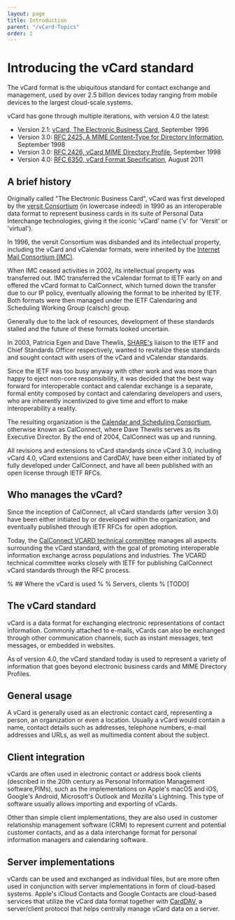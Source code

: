 ```yaml
---
layout: page
title: Introduction
parent: "/vCard-Topics"
order: 1
---
```


# Introducing the vCard standard

The vCard format is the ubiquitous standard for contact exchange and
management, used by over 2.5 billion devices today ranging from mobile
devices to the largest cloud-scale systems.

vCard has gone through multiple iterations, with version 4.0 the latest:

* Version 2.1: [vCard, The Electronic Business Card](https://www.imc.org/pdi/vcard-21.txt), September 1996
* Version 3.0: [RFC 2425, A MIME Content-Type for Directory Information](https://tools.ietf.org/html/rfc2425), September 1998
* Version 3.0: [RFC 2426, vCard MIME Directory Profile](https://tools.ietf.org/html/rfc2426), September 1998
* Version 4.0: [RFC 6350, vCard Format Specification](https://tools.ietf.org/html/rfc6350), August 2011


## A brief history

Originally called "The Electronic Business Card", vCard was first
developed by the [versit Consortium](https://en.wikipedia.org/wiki/Versit_Consortium)
(in lowercase indeed) in 1990 as an interoperable data format to
represent business cards in its suite of Personal Data Interchange
technologies, giving it the iconic 'vCard' name ('v' for 'Versit' or
'virtual').

In 1996, the versit Consortium was disbanded and its intellectual property,
including the vCard and vCalendar formats, were inherited by the
[Internet Mail Consortium (IMC)](https://en.wikipedia.org/wiki/Internet_Mail_Consortium).

When IMC ceased activities in 2002, its intellectual property was
transferred out. IMC transferred the vCalendar format to IETF early on
and offered the vCard format to CalConnect, which turned down the
transfer due to our IP policy, eventually allowing the format to be
inherited by IETF. Both formats were then managed under the IETF
Calendaring and Scheduling Working Group (calsch) group.

Generally due to the lack of resources, development of these standards
stalled and the future of these formats looked uncertain.

In 2003, Patricia Egen and Dave Thewlis,
[SHARE's](<https://en.wikipedia.org/wiki/SHARE_(computing)>)
liaison to the IETF and Chief Standards Officer respectively, wanted to
revitalize these standards and sought contact with users of the vCard
and vCalendar standards.

Since the IETF was too busy anyway with other work and was more than
happy to eject non-core responsibility, it was decided that the best way
forward for interoperable contact and calendar exchange is a separate,
formal entity composed by contact and calendaring developers and
users, who are inherently incentivized to give time and effort
to make interoperability a reality.

The resulting organization is the [Calendar and Scheduling
Consortium](https://www.calconnect.org/), otherwise known as CalConnect,
where Dave Thewlis serves as its Executive Director.
By the end of 2004, CalConnect was up and running.

All revisions and extensions to vCard standards since vCard 3.0, including
vCard 4.0, vCard extensions and CardDAV, have been either initiated by
of fully developed under CalConnect, and have all been published with an
open license through IETF RFCs.


## Who manages the vCard?

Since the inception of CalConnect, all vCard standards (after version
3.0) have been either initiated by or developed within the organization,
and eventually published through IETF RFCs for open adoption.

Today, the
[CalConnect VCARD technical committee](https://www.calconnect.org/about/technical-committees/vcard-technical-committee)
manages all aspects surrounding the vCard standard, with the goal of
promoting interoperable information exchange across populations and
industries. The VCARD technical committee works closely with IETF for
publishing CalConnect vCard standards through the RFC process.


% ## Where the vCard is used
%
% Servers, clients
% [TODO]


## The vCard standard

vCard is a data format for exchanging electronic representations of
contact information. Commonly attached to e-mails, vCards can also be
exchanged through other communication channels, such as instant
messages, text messages, or embedded in websites.

As of version 4.0, the vCard standard today is used to represent a
variety of information that goes beyond electronic business cards and
MIME Directory Profiles.


## General usage

A vCard is generally used as an electronic contact card, representing a
person, an organization or even a location. Usually a vCard would
contain a name, contact details such as addresses, telephone numbers,
e-mail addresses and URLs, as well as multimedia content about the
subject.


## Client integration

vCards are often used in electronic contact or address book clients
(described in the 20th century as Personal Information Management
software,PIMs), such as the implementations on Apple's macOS and
iOS, Google's Android, Microsoft's Outlook and Mozilla's Lightning. This
type of software usually allows importing and exporting of vCards.

Other than simple client implementations, they are also used in customer
relationship management software (CRM) to represent current and
potential customer contacts, and as a data interchange format for
personal information managers and calendaring software.


## Server implementations

vCards can be used and exchanged as individual files, but are more often
used in conjunction with server implementations in form of cloud-based
systems.
Apple's iCloud Contacts and Google Contacts are cloud-based services
that utilize the vCard data format together with
[CardDAV](/CardDAV/introduction/), a server/client protocol that helps
centrally manage vCard data on a server.



